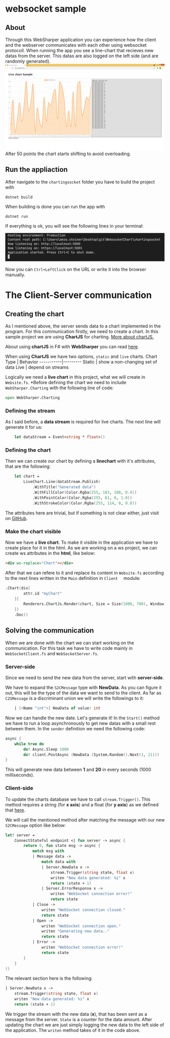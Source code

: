 # websocket sample
## About
Through this WebSharper application you can experience how the client and the webserver communicates with each other using websocket protocoll.
When running the app you see a line-chart that recieves new datas from the server. This datas are also logged on the left side (and are randomly generated).
![screenshot](/chartingsocket/media/screenshot.png)
After 50 points the chart starts shifting to avoid overloading.
## Run the appliaction
After navigate to the `chartingsocket` folder you have to build the project with
```
dotnet build
```
When building is done you can run the app with
```
dotnet run
```
If everything is ok, you will see the following lines in your terminal:

![run](/chartingsocket/media/run.png)

Now you can `Ctrl+LeftClick` on the URL or write it into the browser manually.
# The Client-Server communication
## Creating the chart
As I mentioned above, the server sends data to a chart implemented in the program. For this communication firstly, we need to create a chart. In this sample project we are using **ChartJS** for charting. [More about chartJS.](https://www.chartjs.org/docs/3.4.1/)

About using **chartJS** in F# with **WebSharper** you can read [here](https://github.com/dotnet-websharper/chartjs).

When using **ChartJS** we have two options, `static` and `live` charts.
Chart Type | Behavior
-----------|---------
Static | show a non-changing set of data
Live | depend on streams

Logically we need a **live chart** in this project, what we will create in `Website.fs`.
*Before defining the chart we need to include `WebSharper.Charting` with the following line of code:
```fs
open WebSharper.Charting
```
### Defining the stream
As I said before, a **data stream** is required for live charts. The next line will generate it for us:
```fs
    let dataStream = Event<string * float>()
```
### Defining the chart
Then we can create our chart by defining a **linechart** with it's attributes, that are the following:
```fs
    let chart =
        LiveChart.Line(dataStream.Publish)
            .WithTitle("Generated data")
            .WithFillColor(Color.Rgba(255, 183, 100, 0.4))
            .WithPointColor(Color.Rgba(255, 61, 0, 1.0))
            .WithStrokeColor(Color.Rgba(255, 114, 0, 0.8))
``` 
The attributes here are trivial, but if something is not clear either, just visit on [GitHub](https://github.com/dotnet-websharper/charting).
### Make the chart visible
Now we have a **live chart**. To make it visible in the application we have to create place for it in the html. As we are working on a ws project, we can create ws attributes in the **html**, like below:
```html
<div ws-replace="Chart"></div>
```
After that we can refere to it and replace its content in `Website.fs` according to the next lines written in the `Main` definition in `Client  ` module:
```fs
.Chart(div[
        attr.id "myChart"
    ][
        Renderers.ChartJs.Render(chart, Size = Size(1000, 700), Window = 50)
    ])
    .Doc()
```
## Solving the communication
When we are done with the chart we can start working on the communication. For this task we have to write code mainly in `WebSocketClient.fs` and `WebSocketServer.fs`.
### Server-side
Since we need to send the new data from the server, start with **server-side**.

We have to expand the `S2CMessage` type with **NewData**. As you can figure it out, this will be the type of the data we want to send to the client.
As far as `C2SMessage` is a discriminant union we will write the followings to it:
```fs
    | [<Name "int">] NewData of value: int
```
Now we can handle the new date. Let's generate it!
In the `Start()` method we have to run a loop asynchronously to get new datas with a small rest between them. In the `sender` definition we need the following code:
```fs
async { 
    while true do
        do! Async.Sleep 1000
        do! client.PostAsync (NewData (System.Random().Next(1, 21)))
}
```
This will generate new data between **1** and **20** in every seconds (1000 milliseconds).
### Client-side
To update the charts database we have to call `stream.Trigger()`. This method requires a string (for **x axis**) and a float (for **y axis**) as we defined that [here](#Defining-the-stream).

We will call the mentioned method after matching the message with our new `S2CMessage` option like below:
```fs
let! server =
    ConnectStateful endpoint <| fun server -> async {
        return 0, fun state msg -> async {
            match msg with
            | Message data ->
                match data with
                | Server.NewData x ->
                    stream.Trigger(string state, float x)
                    writen "New data generated: %i" x
                    return (state + 1)
                | Server.ErrorResponse x ->
                    writen "WebSocket connection error!"
                    return state
            | Close ->
                writen "WebSocket connection closed."
                return state
            | Open ->
                writen "WebSocket connection open."
                writen "Generating new data.."
                return state
            | Error ->
                writen "WebSocket connection error!"
                return state
        }
    }
()
```
The relevant section here is the following:
```fs
| Server.NewData x ->
    stream.Trigger(string state, float x)
    writen "New data generated: %i" x
    return (state + 1)
```
We trigger the stream with the new data (**x**), that has been sent as a message from the server. `State` is a counter for the data amount. 
After updating the chart we are just simply logging the new data to the left side of the application. The `writen` method takes of it in the code above. 